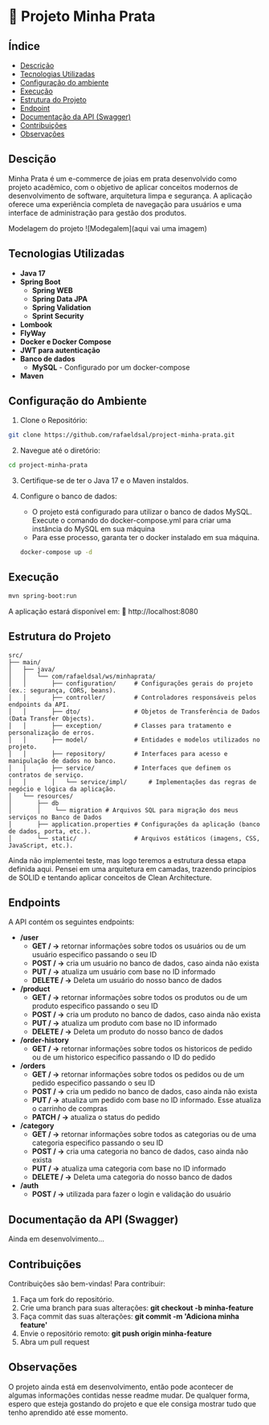 # 💍 Projeto Minha Prata

## Índice

* [Descrição](#descrição)
* [Tecnologias Utilizadas](#tecnologias-utilizadas)
* [Configuração do ambiente](#configuração-do-ambiente)
* [Execução](#execução)
* [Estrutura do Projeto](#estrutura-do-projeto)
* [Endpoint](#endpoints)
* [Documentação da API (Swagger)](#documentação-da-api-swagger)
* [Contribuições](#contribuições)
* [Observações](#observações)

## Descição

Minha Prata é um e-commerce de joias em prata desenvolvido como projeto acadêmico, com o objetivo de aplicar conceitos modernos de desenvolvimento de software, arquitetura limpa e segurança. A aplicação oferece uma experiência completa de navegação para usuários e uma interface de administração para gestão dos produtos.

Modelagem do projeto
![Modegalem](aqui vai uma imagem)

## Tecnologias Utilizadas

- **Java 17**
- **Spring Boot**
    - **Spring WEB**
    - **Spring Data JPA**
    - **Spring Validation**
    - **Sprint Security**
- **Lombook**
- **FlyWay**
- **Docker e Docker Compose**
- **JWT para autenticação**
- **Banco de dados**
    - **MySQL** - Configurado por um docker-compose
- **Maven**

## Configuração do Ambiente

1. Clone o Repositório:
```bash
git clone https://github.com/rafaeldsal/project-minha-prata.git
```

2. Navegue até o diretório:
```bash
cd project-minha-prata
```

3. Certifique-se de ter o Java 17 e o Maven instaldos.


4. Configure o banco de dados:
   - O projeto está configurado para utilizar o banco de dados MySQL. Execute o comando do docker-compose.yml para criar uma instância do MySQL em sua máquina
   - Para esse processo, garanta ter o docker instalado em sua máquina.
   ```bash
   docker-compose up -d
   ```

## Execução

```bash
mvn spring-boot:run
```
A aplicação estará disponível em:
📍 http://localhost:8080

## Estrutura do Projeto

```plaintext
src/
├── main/
│   ├── java/
│   │   └── com/rafaeldsal/ws/minhaprata/
│   │       ├── configuration/     # Configurações gerais do projeto (ex.: segurança, CORS, beans).
│   │       ├── controller/        # Controladores responsáveis pelos endpoints da API.
│   │       ├── dto/               # Objetos de Transferência de Dados (Data Transfer Objects).
│   │       ├── exception/         # Classes para tratamento e personalização de erros.
│   │       ├── model/             # Entidades e modelos utilizados no projeto.
│   │       ├── repository/        # Interfaces para acesso e manipulação de dados no banco.
│   │       ├── service/           # Interfaces que definem os contratos de serviço.
│   │       │   └── service/impl/      # Implementações das regras de negócio e lógica da aplicação.
│   └── resources/
│       ├── db
│       │    └── migration # Arquivos SQL para migração dos meus serviços no Banco de Dados
│       ├── application.properties # Configurações da aplicação (banco de dados, porta, etc.).
│       └── static/                # Arquivos estáticos (imagens, CSS, JavaScript, etc.).

```

Ainda não implementei teste, mas logo teremos a estrutura dessa etapa definida aqui. Pensei em uma arquitetura em camadas, trazendo princípios de SOLID e tentando aplicar conceitos de Clean Architecture.

## Endpoints

A API contém os seguintes endpoints:
- **/user**
  - **GET / ->** retornar informações sobre todos os usuários ou de um usuário especifico passando o seu ID
  - **POST / ->** cria um usuário no banco de dados, caso ainda não exista
  - **PUT / ->** atualiza um usuário com base no ID informado
  - **DELETE / ->** Deleta um usuário do nosso banco de dados
- **/product**
  - **GET / ->** retornar informações sobre todos os produtos ou de um produto especifico passando o seu ID
  - **POST / ->** cria um produto no banco de dados, caso ainda não exista
  - **PUT / ->** atualiza um produto com base no ID informado
  - **DELETE / ->** Deleta um produto do nosso banco de dados
- **/order-history**
  - **GET / ->** retornar informações sobre todos os historicos de pedido ou de um historico especifico passando o ID do pedido
- **/orders**
    - **GET / ->** retornar informações sobre todos os pedidos ou de um pedido especifico passando o seu ID
    - **POST / ->** cria um pedido no banco de dados, caso ainda não exista
    - **PUT / ->** atualiza um pedido com base no ID informado. Esse atualiza o carrinho de compras
    - **PATCH / ->** atualiza o status do pedido
- **/category**
    - **GET / ->** retornar informações sobre todos as categorias ou de uma categoria especifico passando o seu ID
    - **POST / ->** cria uma categoria no banco de dados, caso ainda não exista
    - **PUT / ->** atualiza uma categoria com base no ID informado
    - **DELETE / ->** Deleta uma categoria do nosso banco de dados
- **/auth**
    - **POST / ->** utilizada para fazer o login e validação do usuário

## Documentação da API (Swagger)

Ainda em desenvolvimento...

## Contribuições
Contribuições são bem-vindas! Para contribuir:

1. Faça um fork do repositório.
2. Crie uma branch para suas alterações: **git checkout -b minha-feature**
3. Faça commit das suas alterações: **git commit -m 'Adiciona minha feature'**
4. Envie o repositório remoto: **git push origin minha-feature**
5. Abra um pull request

## Observações

O projeto ainda está em desenvolvimento, então pode acontecer de algumas informações contidas nesse readme mudar. De qualquer forma, espero que esteja gostando do projeto e que ele consiga mostrar tudo que tenho aprendido até esse momento.